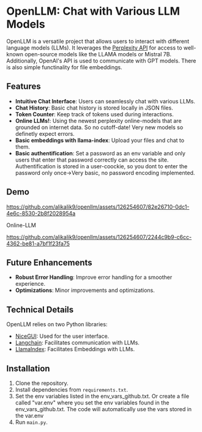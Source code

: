 # OpenLLM: Chat with Various LLM Models

OpenLLM is a versatile project that allows users to interact with different language models (LLMs). It leverages the [Perplexity API](https://blog.perplexity.ai/blog/introducing-pplx-api) for access to well-known open-source models like the LLAMA models or Mistral 7B. Additionally, OpenAI's API is used to communicate with GPT models. There is also simple functinality for file embeddings.

## Features

- **Intuitive Chat Interface**: Users can seamlessly chat with various LLMs.
- **Chat History**: Basic chat history is stored locally in JSON files.
- **Token Counter**: Keep track of tokens used during interactions.
- **Online LLMs!**: Using the newest perplexity online-models that are grounded on internet data. So no cutoff-date! Very new models so definetly expect errors.
- **Basic embeddings with llama-index**: Upload your files and chat to them.
- **Basic authentification**: Set a password as an env variable and only users that enter that password correctly can access the site. Authentification is stored in a user-coockie, so you dont  to enter the password only once->Very basic, no password encoding implemented.




## Demo

https://github.com/alikalik9/openllm/assets/126254607/82e26710-0dc1-4e6c-8530-2b8f2028954a

Online-LLM


https://github.com/alikalik9/openllm/assets/126254607/2244c9b9-c6cc-4362-be81-a7bf1f23fa75





## Future Enhancements

- **Robust Error Handling**: Improve error handling for a smoother experience.
- **Optimizations**: Minor improvements and optimizations.

## Technical Details

OpenLLM relies on two Python libraries:
- [NiceGUI](https://nicegui.io/): Used for the user interface.
- [Langchain](https://www.langchain.com/): Facilitates communication with LLMs.
- [LlamaIndex](https://www.llamaindex.ai/): Facilitates Embeddings with LLMs.


## Installation

1. Clone the repository.
2. Install dependencies from `requirements.txt`.
3. Set the env variables listed in the env_vars_github.txt. Or create a file called "var.env" where you set the env variables found in the env_vars_github.txt. The code will automatically use the vars stored in the var.env
4. Run `main.py`.
